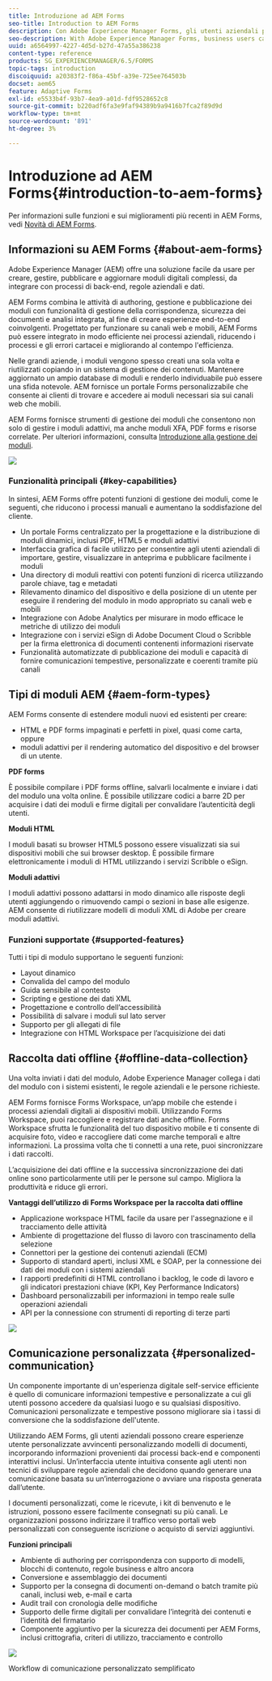 ```yaml
---
title: Introduzione ad AEM Forms
seo-title: Introduction to AEM Forms
description: Con Adobe Experience Manager Forms, gli utenti aziendali possono integrare moduli coinvolgenti, reattivi e adattivi nei siti web e mobili, semplificando il processo di iscrizione digitale e aumentando i tassi di conversione dei clienti.
seo-description: With Adobe Experience Manager Forms, business users can integrate engaging, responsive, and adaptive forms into web and mobile sites, simplifying the digital enrollment process and increasing customer conversion rates.
uuid: a6564997-4227-4d5d-b27d-47a55a386238
content-type: reference
products: SG_EXPERIENCEMANAGER/6.5/FORMS
topic-tags: introduction
discoiquuid: a20383f2-f86a-45bf-a39e-725ee764503b
docset: aem65
feature: Adaptive Forms
exl-id: e5533b4f-93b7-4ea9-a01d-fdf9528652c8
source-git-commit: b220adf6fa3e9faf94389b9a9416b7fca2f89d9d
workflow-type: tm+mt
source-wordcount: '891'
ht-degree: 3%

---
```


# Introduzione ad AEM Forms{#introduction-to-aem-forms}

Per informazioni sulle funzioni e sui miglioramenti più recenti in AEM Forms, vedi [Novità di AEM Forms](../../forms/using/whats-new.md).

## Informazioni su AEM Forms {#about-aem-forms}

Adobe Experience Manager (AEM) offre una soluzione facile da usare per creare, gestire, pubblicare e aggiornare moduli digitali complessi, da integrare con processi di back-end, regole aziendali e dati.

AEM Forms combina le attività di authoring, gestione e pubblicazione dei moduli con funzionalità di gestione della corrispondenza, sicurezza dei documenti e analisi integrata, al fine di creare esperienze end-to-end coinvolgenti. Progettato per funzionare su canali web e mobili, AEM Forms può essere integrato in modo efficiente nei processi aziendali, riducendo i processi e gli errori cartacei e migliorando al contempo l&#39;efficienza.

Nelle grandi aziende, i moduli vengono spesso creati una sola volta e riutilizzati copiando in un sistema di gestione dei contenuti. Mantenere aggiornato un ampio database di moduli e renderlo individuabile può essere una sfida notevole. AEM fornisce un portale Forms personalizzabile che consente ai clienti di trovare e accedere ai moduli necessari sia sui canali web che mobili.

AEM Forms fornisce strumenti di gestione dei moduli che consentono non solo di gestire i moduli adattivi, ma anche moduli XFA, PDF forms e risorse correlate. Per ulteriori informazioni, consulta [Introduzione alla gestione dei moduli](../../forms/using/introduction-managing-forms.md).

![](do-not-localize/4th-draft.gif)

### Funzionalità principali {#key-capabilities}

In sintesi, AEM Forms offre potenti funzioni di gestione dei moduli, come le seguenti, che riducono i processi manuali e aumentano la soddisfazione del cliente.

* Un portale Forms centralizzato per la progettazione e la distribuzione di moduli dinamici, inclusi PDF, HTML5 e moduli adattivi
* Interfaccia grafica di facile utilizzo per consentire agli utenti aziendali di importare, gestire, visualizzare in anteprima e pubblicare facilmente i moduli
* Una directory di moduli reattivi con potenti funzioni di ricerca utilizzando parole chiave, tag e metadati
* Rilevamento dinamico del dispositivo e della posizione di un utente per eseguire il rendering del modulo in modo appropriato su canali web e mobili
* Integrazione con Adobe Analytics per misurare in modo efficace le metriche di utilizzo dei moduli
* Integrazione con i servizi eSign di Adobe Document Cloud o Scribble per la firma elettronica di documenti contenenti informazioni riservate
* Funzionalità automatizzate di pubblicazione dei moduli e capacità di fornire comunicazioni tempestive, personalizzate e coerenti tramite più canali

## Tipi di moduli AEM {#aem-form-types}

AEM Forms consente di estendere moduli nuovi ed esistenti per creare:

* HTML e PDF forms impaginati e perfetti in pixel, quasi come carta, oppure
* moduli adattivi per il rendering automatico del dispositivo e del browser di un utente.

**PDF forms**

È possibile compilare i PDF forms offline, salvarli localmente e inviare i dati del modulo una volta online. È possibile utilizzare codici a barre 2D per acquisire i dati dei moduli e firme digitali per convalidare l’autenticità degli utenti.

**Moduli HTML**

I moduli basati su browser HTML5 possono essere visualizzati sia sui dispositivi mobili che sui browser desktop. È possibile firmare elettronicamente i moduli di HTML utilizzando i servizi Scribble o eSign.

**Moduli adattivi**

I moduli adattivi possono adattarsi in modo dinamico alle risposte degli utenti aggiungendo o rimuovendo campi o sezioni in base alle esigenze. AEM consente di riutilizzare modelli di moduli XML di Adobe per creare moduli adattivi.

### Funzioni supportate {#supported-features}

Tutti i tipi di modulo supportano le seguenti funzioni:

* Layout dinamico
* Convalida del campo del modulo
* Guida sensibile al contesto
* Scripting e gestione dei dati XML
* Progettazione e controllo dell’accessibilità
* Possibilità di salvare i moduli sul lato server
* Supporto per gli allegati di file
* Integrazione con HTML Workspace per l’acquisizione dei dati

## Raccolta dati offline {#offline-data-collection}

Una volta inviati i dati del modulo, Adobe Experience Manager collega i dati del modulo con i sistemi esistenti, le regole aziendali e le persone richieste.

AEM Forms fornisce Forms Workspace, un’app mobile che estende i processi aziendali digitali ai dispositivi mobili. Utilizzando Forms Workspace, puoi raccogliere e registrare dati anche offline. Forms Workspace sfrutta le funzionalità del tuo dispositivo mobile e ti consente di acquisire foto, video e raccogliere dati come marche temporali e altre informazioni. La prossima volta che ti connetti a una rete, puoi sincronizzare i dati raccolti.

L’acquisizione dei dati offline e la successiva sincronizzazione dei dati online sono particolarmente utili per le persone sul campo. Migliora la produttività e riduce gli errori.

**Vantaggi dell’utilizzo di Forms Workspace per la raccolta dati offline**

* Applicazione workspace HTML facile da usare per l&#39;assegnazione e il tracciamento delle attività
* Ambiente di progettazione del flusso di lavoro con trascinamento della selezione
* Connettori per la gestione dei contenuti aziendali (ECM)
* Supporto di standard aperti, inclusi XML e SOAP, per la connessione dei dati dei moduli con i sistemi aziendali
* I rapporti predefiniti di HTML controllano i backlog, le code di lavoro e gli indicatori prestazioni chiave (KPI, Key Performance Indicators)
* Dashboard personalizzabili per informazioni in tempo reale sulle operazioni aziendali
* API per la connessione con strumenti di reporting di terze parti

![](do-not-localize/3rd-draft.gif)

## Comunicazione personalizzata {#personalized-communication}

Un componente importante di un&#39;esperienza digitale self-service efficiente è quello di comunicare informazioni tempestive e personalizzate a cui gli utenti possono accedere da qualsiasi luogo e su qualsiasi dispositivo. Comunicazioni personalizzate e tempestive possono migliorare sia i tassi di conversione che la soddisfazione dell&#39;utente.

Utilizzando AEM Forms, gli utenti aziendali possono creare esperienze utente personalizzate avvincenti personalizzando modelli di documenti, incorporando informazioni provenienti dai processi back-end e componenti interattivi inclusi. Un’interfaccia utente intuitiva consente agli utenti non tecnici di sviluppare regole aziendali che decidono quando generare una comunicazione basata su un’interrogazione o avviare una risposta generata dall’utente.

I documenti personalizzati, come le ricevute, i kit di benvenuto e le istruzioni, possono essere facilmente consegnati su più canali. Le organizzazioni possono indirizzare il traffico verso portali web personalizzati con conseguente iscrizione o acquisto di servizi aggiuntivi.

**Funzioni principali**

* Ambiente di authoring per corrispondenza con supporto di modelli, blocchi di contenuto, regole business e altro ancora
* Conversione e assemblaggio dei documenti
* Supporto per la consegna di documenti on-demand o batch tramite più canali, inclusi web, e-mail e carta
* Audit trail con cronologia delle modifiche
* Supporto delle firme digitali per convalidare l’integrità dei contenuti e l’identità del firmatario
* Componente aggiuntivo per la sicurezza dei documenti per AEM Forms, inclusi crittografia, criteri di utilizzo, tracciamento e controllo

![](do-not-localize/layout-02.png)

Workflow di comunicazione personalizzato semplificato
